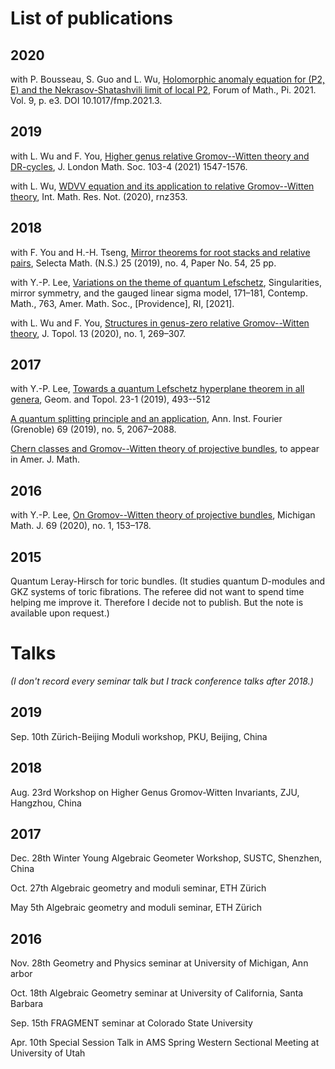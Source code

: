 # List of publications

## 2020

with P. Bousseau, S. Guo and L. Wu, [Holomorphic anomaly equation for (P2, E) and the Nekrasov-Shatashvili limit of local P2](http://arxiv.org/abs/2001.05347),  Forum of Math., Pi. 2021. Vol. 9, p. e3. DOI 10.1017/fmp.2021.3.

## 2019

with L. Wu and F. You, [Higher genus relative Gromov--Witten theory and DR-cycles](https://arxiv.org/abs/1907.07133), J. London Math. Soc. 103-4 (2021) 1547-1576. 

with L. Wu, [WDVV equation and its application to relative Gromov--Witten theory](https://arxiv.org/abs/1902.05739), Int. Math. Res. Not. (2020), rnz353.

## 2018

with F. You and H.-H. Tseng, [Mirror theorems for root stacks and relative pairs](https://arxiv.org/abs/1811.10807), Selecta Math. (N.S.) 25 (2019), no. 4, Paper No. 54, 25 pp.

with Y.-P. Lee, [Variations on the theme of quantum Lefschetz](https://arxiv.org/abs/1812.01732), Singularities, mirror symmetry, and the gauged linear sigma model, 171–181, Contemp. Math., 763, Amer. Math. Soc., [Providence], RI, [2021]. 

with L. Wu and F. You, [Structures in genus-zero relative Gromov--Witten theory](https://arxiv.org/abs/1810.06952), J. Topol. 13 (2020), no. 1, 269–307.

## 2017

with Y.-P. Lee, [Towards a quantum Lefschetz hyperplane theorem in all genera](https://arxiv.org/abs/1712.03573), Geom. and Topol. 23-1 (2019), 493--512

[A quantum splitting principle and an application](https://arxiv.org/abs/1708.08020), Ann. Inst. Fourier (Grenoble) 69 (2019), no. 5, 2067–2088.

[Chern classes and Gromov--Witten theory of projective bundles](https://arxiv.org/abs/1705.07421), to appear in Amer. J. Math.

## 2016

with Y.-P. Lee, [On Gromov--Witten theory of projective bundles](https://arxiv.org/abs/1607.00740), Michigan Math. J. 69 (2020), no. 1, 153–178.

## 2015

Quantum Leray-Hirsch for toric bundles.
(It studies quantum D-modules and GKZ systems of toric fibrations. The referee did not want to spend time helping me improve it. Therefore I decide not to publish. But the note is available upon request.)

# Talks

_(I don't record every seminar talk but I track conference talks after 2018.)_

## 2019

Sep. 10th Zürich-Beijing Moduli workshop, PKU, Beijing, China

## 2018 

Aug. 23rd Workshop on Higher Genus Gromov-Witten Invariants, ZJU, Hangzhou, China

## 2017 

Dec. 28th Winter Young Algebraic Geometer Workshop, SUSTC, Shenzhen, China 

Oct. 27th Algebraic geometry and moduli seminar, ETH Zürich 

May 5th Algebraic geometry and moduli seminar, ETH Zürich 

## 2016 

Nov. 28th Geometry and Physics seminar at University of Michigan, Ann arbor 

Oct. 18th Algebraic Geometry seminar at University of California, Santa Barbara 

Sep. 15th FRAGMENT seminar at Colorado State University 

Apr. 10th Special Session Talk in AMS Spring Western Sectional Meeting at University of Utah

